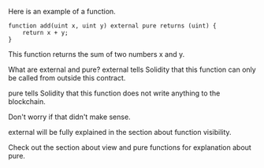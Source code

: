 Here is an example of a function.


```
function add(uint x, uint y) external pure returns (uint) {
    return x + y;
}
```

This function returns the sum of two numbers x and y.

What are external and pure?
external tells Solidity that this function can only be called from outside this contract.

pure tells Solidity that this function does not write anything to the blockchain.

Don't worry if that didn't make sense.

external will be fully explained in the section about function visibility.

Check out the section about view and pure functions for explanation about pure.


